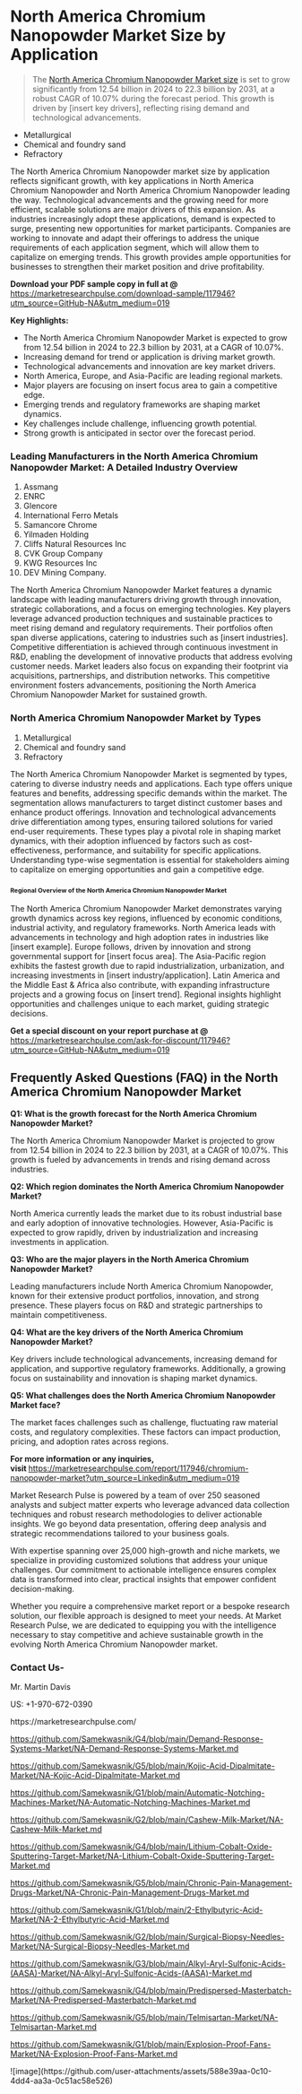 <h1>North America Chromium Nanopowder Market&nbsp;Size by Application</h1><blockquote><p>The <a href="https://marketresearchpulse.com/download-sample/117946?utm_source=GitHub-NA&amp;utm_medium=019">North America Chromium Nanopowder Market size</a> is set to grow significantly from 12.54 billion in 2024 to 22.3 billion by 2031, at a robust CAGR of 10.07% during the forecast period. This growth is driven by [insert key drivers], reflecting rising demand and technological advancements.</p></blockquote><ul><li>Metallurgical <li> Chemical and foundry sand <li> Refractory</li></ul><p>The North America Chromium Nanopowder market size by application reflects significant growth, with key applications in North America Chromium Nanopowder and North America Chromium Nanopowder leading the way. Technological advancements and the growing need for more efficient, scalable solutions are major drivers of this expansion. As industries increasingly adopt these applications, demand is expected to surge, presenting new opportunities for market participants. Companies are working to innovate and adapt their offerings to address the unique requirements of each application segment, which will allow them to capitalize on emerging trends. This growth provides ample opportunities for businesses to strengthen their market position and drive profitability.</p><p><strong>Download your PDF sample copy in full at @ </strong><a href="https://marketresearchpulse.com/download-sample/117946?utm_source=GitHub-NA&amp;utm_medium=019">https://marketresearchpulse.com/download-sample/117946?utm_source=GitHub-NA&amp;utm_medium=019</a></p><p><strong>Key Highlights: </strong></p><ul><li>The North America Chromium Nanopowder Market is expected to grow from 12.54 billion in 2024 to 22.3 billion by 2031, at a CAGR of 10.07%.</li><li>Increasing demand for trend or application is driving market growth.</li><li>Technological advancements and innovation are key market drivers.</li><li>North America, Europe, and Asia-Pacific are leading regional markets.</li><li>Major players are focusing on insert focus area to gain a competitive edge.</li><li>Emerging trends and regulatory frameworks are shaping market dynamics.</li><li>Key challenges include challenge, influencing growth potential.</li><li>Strong growth is anticipated in sector over the forecast period.</li></ul><h3>Leading Manufacturers in the North America Chromium Nanopowder Market: A Detailed Industry Overview</h3><ol><li>Assmang</li><li>ENRC</li><li>Glencore</li><li>International Ferro Metals</li><li>Samancore Chrome</li><li>Yilmaden Holding</li><li>Cliffs Natural Resources Inc</li><li>CVK Group Company</li><li>KWG Resources Inc</li><li>DEV Mining Company.</li></ol><div class="flex max-w-full flex-col flex-grow"><div class="min-h-8 text-message flex w-full flex-col items-end gap-2 whitespace-normal break-words [.text-message+&amp;]:mt-5" dir="auto" data-message-author-role="assistant" data-message-id="fd8432e4-4910-450d-b182-61b7bfb0a01f" data-message-model-slug="gpt-4o"><div class="flex w-full flex-col gap-1 empty:hidden first:pt-[3px]"><div class="markdown prose w-full break-words dark:prose-invert light"><p>The North America Chromium Nanopowder Market features a dynamic landscape with leading manufacturers driving growth through innovation, strategic collaborations, and a focus on emerging technologies. Key players leverage advanced production techniques and sustainable practices to meet rising demand and regulatory requirements. Their portfolios often span diverse applications, catering to industries such as [insert industries]. Competitive differentiation is achieved through continuous investment in R&amp;D, enabling the development of innovative products that address evolving customer needs. Market leaders also focus on expanding their footprint via acquisitions, partnerships, and distribution networks. This competitive environment fosters advancements, positioning the North America Chromium Nanopowder Market for sustained growth.</p></div></div></div></div><h3>North America Chromium Nanopowder Market by Types</h3><ol><li>Metallurgical <li> Chemical and foundry sand <li> Refractory</li></ol><div class="flex max-w-full flex-col flex-grow"><div class="min-h-8 text-message flex w-full flex-col items-end gap-2 whitespace-normal break-words [.text-message+&amp;]:mt-5" dir="auto" data-message-author-role="assistant" data-message-id="084470be-0bb7-4664-bddf-5156b4f41249" data-message-model-slug="gpt-4o-mini"><div class="flex w-full flex-col gap-1 empty:hidden first:pt-[3px]"><div class="markdown prose w-full break-words dark:prose-invert light"><p>The North America Chromium Nanopowder Market is segmented by types, catering to diverse industry needs and applications. Each type offers unique features and benefits, addressing specific demands within the market. The segmentation allows manufacturers to target distinct customer bases and enhance product offerings. Innovation and technological advancements drive differentiation among types, ensuring tailored solutions for varied end-user requirements. These types play a pivotal role in shaping market dynamics, with their adoption influenced by factors such as cost-effectiveness, performance, and suitability for specific applications. Understanding type-wise segmentation is essential for stakeholders aiming to capitalize on emerging opportunities and gain a competitive edge.</p></div></div></div></div><h3><span style="font-size: 11px;">Regional Overview of the North America Chromium Nanopowder Market</span></h3><div class="flex max-w-full flex-col flex-grow"><div class="min-h-8 text-message flex w-full flex-col items-end gap-2 whitespace-normal break-words [.text-message+&amp;]:mt-5" dir="auto" data-message-author-role="assistant" data-message-id="e9038762-ce64-4e30-91c9-9bd413514231" data-message-model-slug="gpt-4o-mini"><div class="flex w-full flex-col gap-1 empty:hidden first:pt-[3px]"><div class="markdown prose w-full break-words dark:prose-invert light"><p>The North America Chromium Nanopowder Market demonstrates varying growth dynamics across key regions, influenced by economic conditions, industrial activity, and regulatory frameworks. North America leads with advancements in technology and high adoption rates in industries like [insert example]. Europe follows, driven by innovation and strong governmental support for [insert focus area]. The Asia-Pacific region exhibits the fastest growth due to rapid industrialization, urbanization, and increasing investments in [insert industry/application]. Latin America and the Middle East &amp; Africa also contribute, with expanding infrastructure projects and a growing focus on [insert trend]. Regional insights highlight opportunities and challenges unique to each market, guiding strategic decisions.</p></div></div></div></div><p><strong>Get a special discount on your report purchase at @ </strong><a href="https://marketresearchpulse.com/ask-for-discount/117946?utm_source=GitHub-NA&amp;utm_medium=019">https://marketresearchpulse.com/ask-for-discount/117946?utm_source=GitHub-NA&amp;utm_medium=019</a></p><h2>Frequently Asked Questions (FAQ) in the North America Chromium Nanopowder Market</h2><p><strong>Q1: What is the growth forecast for the North America Chromium Nanopowder Market?</strong></p><p>The North America Chromium Nanopowder Market is projected to grow from 12.54 billion in 2024 to 22.3 billion by 2031, at a CAGR of 10.07%. This growth is fueled by advancements in trends and rising demand across industries.</p><p><strong>Q2: Which region dominates the North America Chromium Nanopowder Market?</strong></p><p>North America currently leads the market due to its robust industrial base and early adoption of innovative technologies. However, Asia-Pacific is expected to grow rapidly, driven by industrialization and increasing investments in application.</p><p><strong>Q3: Who are the major players in the North America Chromium Nanopowder Market?</strong></p><p>Leading manufacturers include North America Chromium Nanopowder, known for their extensive product portfolios, innovation, and strong presence. These players focus on R&amp;D and strategic partnerships to maintain competitiveness.</p><p><strong>Q4: What are the key drivers of the North America Chromium Nanopowder Market?</strong></p><p>Key drivers include technological advancements, increasing demand for application, and supportive regulatory frameworks. Additionally, a growing focus on sustainability and innovation is shaping market dynamics.</p><p><strong>Q5: What challenges does the North America Chromium Nanopowder Market face?</strong></p><p>The market faces challenges such as challenge, fluctuating raw material costs, and regulatory complexities. These factors can impact production, pricing, and adoption rates across regions.</p><p><strong>For more information or any inquiries, visit&nbsp;</strong><a href="https://marketresearchpulse.com/report/117946/chromium-nanopowder-market?utm_source=Linkedin&utm_medium=019">https://marketresearchpulse.com/report/117946/chromium-nanopowder-market?utm_source=Linkedin&utm_medium=019</a></p><p>Market Research Pulse is powered by a team of over 250 seasoned analysts and subject matter experts who leverage advanced data collection techniques and robust research methodologies to deliver actionable insights. We go beyond data presentation, offering deep analysis and strategic recommendations tailored to your business goals.</p><p>With expertise spanning over 25,000 high-growth and niche markets, we specialize in providing customized solutions that address your unique challenges. Our commitment to actionable intelligence ensures complex data is transformed into clear, practical insights that empower confident decision-making.</p><p>Whether you require a comprehensive market report or a bespoke research solution, our flexible approach is designed to meet your needs. At Market Research Pulse, we are dedicated to equipping you with the intelligence necessary to stay competitive and achieve sustainable growth in the evolving North America Chromium Nanopowder market.</p><h3><strong>Contact Us-</strong></h3><p>Mr. Martin Davis</p><p>US: +1-970-672-0390</p><p>https://marketresearchpulse.com/</p><p><a href="https://github.com/Samekwasnik/G4/blob/main/Demand-Response-Systems-Market/NA-Demand-Response-Systems-Market.md">https://github.com/Samekwasnik/G4/blob/main/Demand-Response-Systems-Market/NA-Demand-Response-Systems-Market.md</a></p><p><a href="https://github.com/Samekwasnik/G5/blob/main/Kojic-Acid-Dipalmitate-Market/NA-Kojic-Acid-Dipalmitate-Market.md">https://github.com/Samekwasnik/G5/blob/main/Kojic-Acid-Dipalmitate-Market/NA-Kojic-Acid-Dipalmitate-Market.md</a></p><p><a href="https://github.com/Samekwasnik/G1/blob/main/Automatic-Notching-Machines-Market/NA-Automatic-Notching-Machines-Market.md">https://github.com/Samekwasnik/G1/blob/main/Automatic-Notching-Machines-Market/NA-Automatic-Notching-Machines-Market.md</a></p><p><a href="https://github.com/Samekwasnik/G2/blob/main/Cashew-Milk-Market/NA-Cashew-Milk-Market.md">https://github.com/Samekwasnik/G2/blob/main/Cashew-Milk-Market/NA-Cashew-Milk-Market.md</a></p><p><a href="https://github.com/Samekwasnik/G4/blob/main/Lithium-Cobalt-Oxide-Sputtering-Target-Market/NA-Lithium-Cobalt-Oxide-Sputtering-Target-Market.md">https://github.com/Samekwasnik/G4/blob/main/Lithium-Cobalt-Oxide-Sputtering-Target-Market/NA-Lithium-Cobalt-Oxide-Sputtering-Target-Market.md</a></p><p><a href="https://github.com/Samekwasnik/G5/blob/main/Chronic-Pain-Management-Drugs-Market/NA-Chronic-Pain-Management-Drugs-Market.md">https://github.com/Samekwasnik/G5/blob/main/Chronic-Pain-Management-Drugs-Market/NA-Chronic-Pain-Management-Drugs-Market.md</a></p><p><a href="https://github.com/Samekwasnik/G1/blob/main/2-Ethylbutyric-Acid-Market/NA-2-Ethylbutyric-Acid-Market.md">https://github.com/Samekwasnik/G1/blob/main/2-Ethylbutyric-Acid-Market/NA-2-Ethylbutyric-Acid-Market.md</a></p><p><a href="https://github.com/Samekwasnik/G2/blob/main/Surgical-Biopsy-Needles-Market/NA-Surgical-Biopsy-Needles-Market.md">https://github.com/Samekwasnik/G2/blob/main/Surgical-Biopsy-Needles-Market/NA-Surgical-Biopsy-Needles-Market.md</a></p><p><a href="https://github.com/Samekwasnik/G3/blob/main/Alkyl-Aryl-Sulfonic-Acids-(AASA)-Market/NA-Alkyl-Aryl-Sulfonic-Acids-(AASA)-Market.md">https://github.com/Samekwasnik/G3/blob/main/Alkyl-Aryl-Sulfonic-Acids-(AASA)-Market/NA-Alkyl-Aryl-Sulfonic-Acids-(AASA)-Market.md</a></p><p><a href="https://github.com/Samekwasnik/G4/blob/main/Predispersed-Masterbatch-Market/NA-Predispersed-Masterbatch-Market.md">https://github.com/Samekwasnik/G4/blob/main/Predispersed-Masterbatch-Market/NA-Predispersed-Masterbatch-Market.md</a></p><p><a href="https://github.com/Samekwasnik/G5/blob/main/Telmisartan-Market/NA-Telmisartan-Market.md">https://github.com/Samekwasnik/G5/blob/main/Telmisartan-Market/NA-Telmisartan-Market.md</a></p><p><a href="https://github.com/Samekwasnik/G1/blob/main/Explosion-Proof-Fans-Market/NA-Explosion-Proof-Fans-Market.md">https://github.com/Samekwasnik/G1/blob/main/Explosion-Proof-Fans-Market/NA-Explosion-Proof-Fans-Market.md</a></p>
![image](https://github.com/user-attachments/assets/588e39aa-0c10-4dd4-aa3a-0c51ac58e526)
